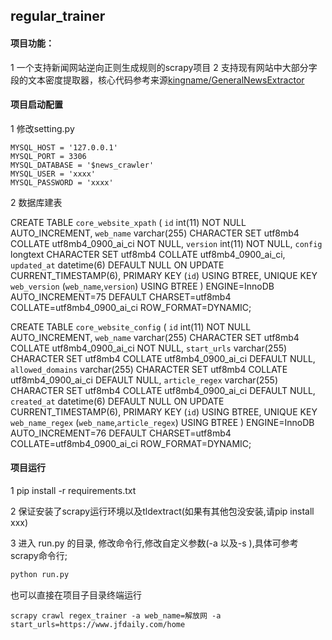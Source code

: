 ## regular_trainer
#### 项目功能：
 1 一个支持新闻网站逆向正则生成规则的scrapy项目
 2 支持现有网站中大部分字段的文本密度提取器，核心代码参考来源[kingname/GeneralNewsExtractor](https://github.com/kingname/GeneralNewsExtractor)

#### 项目启动配置

 1 修改setting.py
 ```
 MYSQL_HOST = '127.0.0.1'
 MYSQL_PORT = 3306
 MYSQL_DATABASE = '$news_crawler'
 MYSQL_USER = 'xxxx'
 MYSQL_PASSWORD = 'xxxx'
 ```
 
 2 数据库建表
 
 CREATE TABLE `core_website_xpath` (
  `id` int(11) NOT NULL AUTO_INCREMENT,
  `web_name` varchar(255) CHARACTER SET utf8mb4 COLLATE utf8mb4_0900_ai_ci NOT NULL,
  `version` int(11) NOT NULL,
  `config` longtext CHARACTER SET utf8mb4 COLLATE utf8mb4_0900_ai_ci,
  `updated_at` datetime(6) DEFAULT NULL ON UPDATE CURRENT_TIMESTAMP(6),
  PRIMARY KEY (`id`) USING BTREE,
  UNIQUE KEY `web_version` (`web_name`,`version`) USING BTREE
 ) ENGINE=InnoDB AUTO_INCREMENT=75 DEFAULT CHARSET=utf8mb4 COLLATE=utf8mb4_0900_ai_ci 
 ROW_FORMAT=DYNAMIC;

 CREATE TABLE `core_website_config` (
  `id` int(11) NOT NULL AUTO_INCREMENT,
  `web_name` varchar(255) CHARACTER SET utf8mb4 COLLATE utf8mb4_0900_ai_ci NOT NULL,
  `start_urls` varchar(255) CHARACTER SET utf8mb4 COLLATE utf8mb4_0900_ai_ci DEFAULT NULL,
  `allowed_domains` varchar(255) CHARACTER SET utf8mb4 COLLATE utf8mb4_0900_ai_ci DEFAULT NULL,
  `article_regex` varchar(255) CHARACTER SET utf8mb4 COLLATE utf8mb4_0900_ai_ci DEFAULT NULL,
  `created_at` datetime(6) DEFAULT NULL ON UPDATE CURRENT_TIMESTAMP(6),
  PRIMARY KEY (`id`) USING BTREE,
  UNIQUE KEY `web_name_regex` (`web_name`,`article_regex`) USING BTREE
) ENGINE=InnoDB AUTO_INCREMENT=76 DEFAULT CHARSET=utf8mb4 COLLATE=utf8mb4_0900_ai_ci ROW_FORMAT=DYNAMIC;

#### 项目运行

1 pip install -r requirements.txt

2 保证安装了scrapy运行环境以及tldextract(如果有其他包没安装,请pip install xxx)

3 进入 run.py 的目录, 修改命令行,修改自定义参数(-a 以及-s ),具体可参考scrapy命令行;
``` python
python run.py
```
也可以直接在项目子目录终端运行
```
scrapy crawl regex_trainer -a web_name=解放网 -a start_urls=https://www.jfdaily.com/home

```

